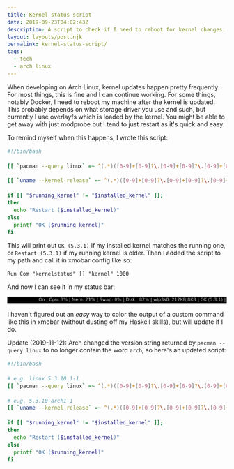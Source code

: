 ```yaml
---
title: Kernel status script
date: 2019-09-23T04:02:43Z
description: A script to check if I need to reboot for kernel changes.
layout: layouts/post.njk
permalink: kernel-status-script/
tags:
  - tech
  - arch linux
---
```


When developing on Arch Linux, kernel updates happen pretty frequently. For most
things, this is fine and I can continue working. For some things, notably
Docker, I need to reboot my machine after the kernel is updated. This probably
depends on what storage driver you use and such, but currently I use overlayfs
which is loaded by the kernel. You might be able to get away with just modprobe
but I tend to just restart as it's quick and easy.

To remind myself when this happens, I wrote this script:
```bash
#!/bin/bash

[[ `pacman --query linux` =~ ^(.*)([0-9]+[0-9]?\.[0-9]+[0-9]?\.[0-9]+[0-9]?)(.*)$ ]] && installed_kernel=${BASH_REMATCH[2]};

[[ `uname --kernel-release` =~ ^(.*)([0-9]+[0-9]?\.[0-9]+[0-9]?\.[0-9]+[0-9]?)(.*)$ ]] && running_kernel=${BASH_REMATCH[2]};

if [[ "$running_kernel" != "$installed_kernel" ]];
then
  echo "Restart ($installed_kernel)"
else
  printf "OK ($running_kernel)"
fi
```

This will print out `OK (5.3.1)` if my installed kernel matches the running one,
or `Restart (5.3.1)` if my running kernel is older. Then I added the script to
my path and call it in xmobar config like so:

```
Run Com "kernelstatus" [] "kernel" 1000
```

And now I can see it in my status bar:

![The kernel status](/img/xmobar.png)

I haven't figured out an _easy_ way to color the output of a custom command like
this in xmobar (without dusting off my Haskell skills), but will update if I do.

Update (2019-11-12): Arch changed the version string returned by `pacman --query
linux` to no longer contain the word `arch`, so here's an updated script:

```bash
#!/bin/bash

# e.g. linux 5.3.10.1-1
[[ `pacman --query linux` =~ ^(.*)([0-9]+[0-9]?\.[0-9]+[0-9]?\.[0-9]+[0-9]?)(\.[0-9]+-[0-9]+)(.*)$ ]] && installed_kernel=${BASH_REMATCH[2]};

# e.g. 5.3.10-arch1-1
[[ `uname --kernel-release` =~ ^(.*)([0-9]+[0-9]?\.[0-9]+[0-9]?\.[0-9]+[0-9]?)(.*)$ ]] && running_kernel=${BASH_REMATCH[2]};

if [[ "$running_kernel" != "$installed_kernel" ]];
then
  echo "Restart ($installed_kernel)"
else
  printf "OK ($running_kernel)"
fi

```
